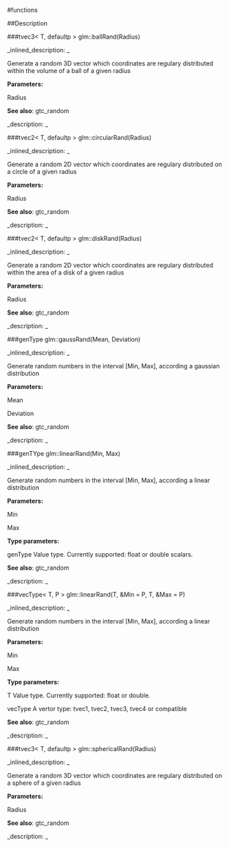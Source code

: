 #functions


<!--
_visible: True_
_advanced: False_
-->

##Description






<!----------------------------------------------------------------------------->

###tvec3< T, defaultp > glm::ballRand(Radius)

<!--
_syntax: glm::ballRand(Radius)_
_name: glm::ballRand_
_returns: tvec3< T, defaultp >_
_returns_description: _
_parameters: T Radius_
_version_started: 0.10.0_
_version_deprecated: _
_summary: _
_constant: False_
_static: False_
_visible: True_
_advanced: False_
-->

_inlined_description: _

Generate a random 3D vector which coordinates are regulary distributed within the volume of a ball of a given radius


**Parameters:**

Radius

**See also**: gtc_random





_description: _







<!----------------------------------------------------------------------------->

###tvec2< T, defaultp > glm::circularRand(Radius)

<!--
_syntax: glm::circularRand(Radius)_
_name: glm::circularRand_
_returns: tvec2< T, defaultp >_
_returns_description: _
_parameters: T Radius_
_version_started: 0.10.0_
_version_deprecated: _
_summary: _
_constant: False_
_static: False_
_visible: True_
_advanced: False_
-->

_inlined_description: _

Generate a random 2D vector which coordinates are regulary distributed on a circle of a given radius


**Parameters:**

Radius

**See also**: gtc_random





_description: _







<!----------------------------------------------------------------------------->

###tvec2< T, defaultp > glm::diskRand(Radius)

<!--
_syntax: glm::diskRand(Radius)_
_name: glm::diskRand_
_returns: tvec2< T, defaultp >_
_returns_description: _
_parameters: T Radius_
_version_started: 0.10.0_
_version_deprecated: _
_summary: _
_constant: False_
_static: False_
_visible: True_
_advanced: False_
-->

_inlined_description: _

Generate a random 2D vector which coordinates are regulary distributed within the area of a disk of a given radius


**Parameters:**

Radius

**See also**: gtc_random





_description: _







<!----------------------------------------------------------------------------->

###genType glm::gaussRand(Mean, Deviation)

<!--
_syntax: glm::gaussRand(Mean, Deviation)_
_name: glm::gaussRand_
_returns: genType_
_returns_description: _
_parameters: genType Mean, genType Deviation_
_version_started: 0.10.0_
_version_deprecated: _
_summary: _
_constant: False_
_static: False_
_visible: True_
_advanced: False_
-->

_inlined_description: _

Generate random numbers in the interval [Min, Max], according a gaussian distribution


**Parameters:**

Mean

Deviation

**See also**: gtc_random





_description: _







<!----------------------------------------------------------------------------->

###genTYpe glm::linearRand(Min, Max)

<!--
_syntax: glm::linearRand(Min, Max)_
_name: glm::linearRand_
_returns: genTYpe_
_returns_description: _
_parameters: genTYpe Min, genTYpe Max_
_version_started: 0.10.0_
_version_deprecated: _
_summary: _
_constant: False_
_static: False_
_visible: True_
_advanced: False_
-->

_inlined_description: _

Generate random numbers in the interval [Min, Max], according a linear distribution


**Parameters:**

Min

Max

**Type parameters:**

genType Value type. Currently supported: float or double scalars.

**See also**: gtc_random





_description: _







<!----------------------------------------------------------------------------->

###vecType< T, P > glm::linearRand(T, &Min = P, T, &Max = P)

<!--
_syntax: glm::linearRand(T, &Min = P, T, &Max = P)_
_name: glm::linearRand_
_returns: vecType< T, P >_
_returns_description: _
_parameters: const vecType< T, P > &Min=P, const vecType< T, P > &Max=P_
_version_started: 0.10.0_
_version_deprecated: _
_summary: _
_constant: False_
_static: False_
_visible: True_
_advanced: False_
-->

_inlined_description: _

Generate random numbers in the interval [Min, Max], according a linear distribution


**Parameters:**

Min

Max

**Type parameters:**

T Value type. Currently supported: float or double.

vecType A vertor type: tvec1, tvec2, tvec3, tvec4 or compatible

**See also**: gtc_random





_description: _







<!----------------------------------------------------------------------------->

###tvec3< T, defaultp > glm::sphericalRand(Radius)

<!--
_syntax: glm::sphericalRand(Radius)_
_name: glm::sphericalRand_
_returns: tvec3< T, defaultp >_
_returns_description: _
_parameters: T Radius_
_version_started: 0.10.0_
_version_deprecated: _
_summary: _
_constant: False_
_static: False_
_visible: True_
_advanced: False_
-->

_inlined_description: _

Generate a random 3D vector which coordinates are regulary distributed on a sphere of a given radius


**Parameters:**

Radius

**See also**: gtc_random





_description: _







<!----------------------------------------------------------------------------->

